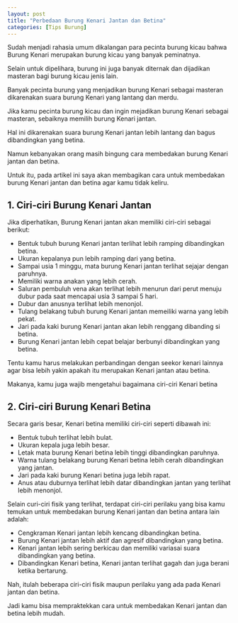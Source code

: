 ```yaml
---
layout: post
title: "Perbedaan Burung Kenari Jantan dan Betina"
categories: [Tips Burung]
---
```


Sudah menjadi rahasia umum dikalangan para pecinta burung kicau bahwa Burung Kenari merupakan burung kicau yang banyak peminatnya.

Selain untuk dipelihara, burung ini juga banyak diternak dan dijadikan masteran bagi burung kicau jenis lain.

Banyak pecinta burung yang menjadikan burung Kenari sebagai masteran dikarenakan suara burung Kenari yang lantang dan merdu.

Jika kamu pecinta burung kicau dan ingin mejadikan burung Kenari sebagai masteran, sebaiknya memilih burung Kenari jantan.

Hal ini dikarenakan suara burung Kenari jantan lebih lantang dan bagus dibandingkan yang betina.

Namun kebanyakan orang masih bingung cara membedakan burung Kenari jantan dan betina.

Untuk itu, pada artikel ini saya akan membagikan cara untuk membedakan burung Kenari jantan dan betina agar kamu tidak keliru.

## 1. Ciri-ciri Burung Kenari Jantan

Jika diperhatikan, Burung Kenari jantan akan memiliki ciri-ciri sebagai berikut:

- Bentuk tubuh burung Kenari jantan terlihat lebih ramping dibandingkan betina.
- Ukuran kepalanya pun lebih ramping dari yang betina.
- Sampai usia 1 minggu, mata burung Kenari jantan terlihat sejajar dengan paruhnya.
- Memiliki warna anakan yang lebih cerah.
- Saluran pembuluh vena akan terlihat lebih menurun dari perut menuju dubur pada saat mencapai usia 3 sampai 5 hari.
- Dubur dan anusnya terlihat lebih menonjol.
- Tulang belakang tubuh burung Kenari jantan memeiliki warna yang lebih pekat.
- Jari pada kaki burung Kenari jantan akan lebih renggang dibanding si betina.
- Burung Kenari jantan lebih cepat belajar berbunyi dibandingkan yang betina.

Tentu kamu harus melakukan perbandingan dengan seekor kenari lainnya agar bisa lebih yakin apakah itu merupakan Kenari jantan atau betina.

Makanya, kamu juga wajib mengetahui bagaimana ciri-ciri Kenari betina

## 2. Ciri-ciri Burung Kenari Betina

Secara garis besar, Kenari betina memiliki ciri-ciri seperti dibawah ini:

- Bentuk tubuh terlihat lebih bulat.
- Ukuran kepala juga lebih besar.
- Letak mata burung Kenari betina lebih tinggi dibandingkan paruhnya.
- Warna tulang belakang burung Kenari betina lebih cerah dibandingkan yang jantan.
- Jari pada kaki burung Kenari betina juga lebih rapat.
- Anus atau duburnya terlihat lebih datar dibandingkan jantan yang terlihat lebih menonjol.

Selain curi-ciri fisik yang terlihat, terdapat ciri-ciri perilaku yang bisa kamu temukan untuk membedakan burung Kenari jantan dan betina antara lain adalah:

- Cengkraman Kenari jantan lebih kencang dibandingkan betina.
- Burung Kenari jantan lebih aktif dan agresif dibandingkan yang betina.
- Kenari jantan lebih sering berkicau dan memiliki variasai suara dibandingkan yang betina.
- Dibandingkan Kenari betina, Kenari jantan terlihat gagah dan juga berani ketika bertarung.

Nah, itulah beberapa ciri-ciri fisik maupun perilaku yang ada pada Kenari jantan dan betina.

Jadi kamu bisa mempraktekkan cara untuk membedakan Kenari jantan dan betina lebih mudah.